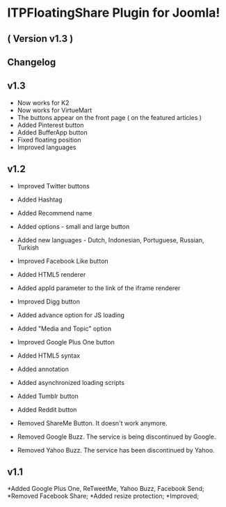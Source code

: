 ITPFloatingShare Plugin for Joomla! 
==========================
( Version v1.3 )
--------------------------


Changelog
---------
v1.3
-----
* Now works for K2
* Now works for VirtueMart
* The buttons appear on the front page ( on the featured articles )
* Added Pinterest button
* Added BufferApp button
* Fixed floating position
* Improved languages

v1.2
-----
* Improved Twitter buttons
 * Added Hashtag
 * Added Recommend name
 * Added options - small and large button
 * Added new languages - Dutch, Indonesian, Portuguese, Russian, Turkish

* Improved Facebook Like button
 * Added HTML5 renderer
 * Added appId parameter to the link of the iframe renderer
 
* Improved Digg button
 * Added advance option for JS loading
 * Added "Media and Topic" option
 
* Improved Google Plus One button
 * Added HTML5 syntax 
 * Added annotation
 * Added asynchronized loading scripts
  
* Added Tumblr button
* Added Reddit button

* Removed ShareMe Button. It doesn't work anymore.
* Removed Google Buzz. The service is being discontinued by Google.
* Removed Yahoo Buzz. The service has been discontinued by Yahoo.

v1.1
----------------
*Added Google Plus One, ReTweetMe, Yahoo Buzz, Facebook Send;
*Removed Facebook Share;
*Added resize protection;
*Improved;